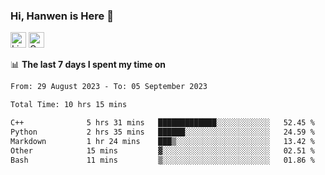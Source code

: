 ### Hi, Hanwen is Here 👋
<p>
	<a href="https://www.linkedin.com/in/liu-hanwen/"><img src="https://img.shields.io/badge/@hanwen-0A66C2?style=flat&logo=LinkedIn&logoColor=white" alt="Linkedin"  height="25px"/></a> 
	<a href="https://scholar.google.com/citations?user=HDF0su0AAAAJ"><img src="https://img.shields.io/badge/scholar-4385FE.svg?&style=plastic&logo=google-scholar&logoColor=white" alt="Google Scholar" height="25px"> </a>
</p>

📊 **The last 7 days I spent my time on** 
<!--START_SECTION:waka-->

```txt
From: 29 August 2023 - To: 05 September 2023

Total Time: 10 hrs 15 mins

C++              5 hrs 31 mins   █████████████░░░░░░░░░░░░   52.45 %
Python           2 hrs 35 mins   ██████░░░░░░░░░░░░░░░░░░░   24.59 %
Markdown         1 hr 24 mins    ███▒░░░░░░░░░░░░░░░░░░░░░   13.42 %
Other            15 mins         ▓░░░░░░░░░░░░░░░░░░░░░░░░   02.51 %
Bash             11 mins         ▒░░░░░░░░░░░░░░░░░░░░░░░░   01.86 %
```

<!--END_SECTION:waka-->


<!--
**david990917/david990917** is a ✨ _special_ ✨ repository because its `README.md` (this file) appears on your GitHub profile.

Here are some ideas to get you started:

- 🔭 I’m currently working on ...
- 🌱 I’m currently learning ...
- 👯 I’m looking to collaborate on ...
- 🤔 I’m looking for help with ...
- 💬 Ask me about ...
- 📫 How to reach me: ...
- 😄 Pronouns: ...
- ⚡ Fun fact: ...
-->
